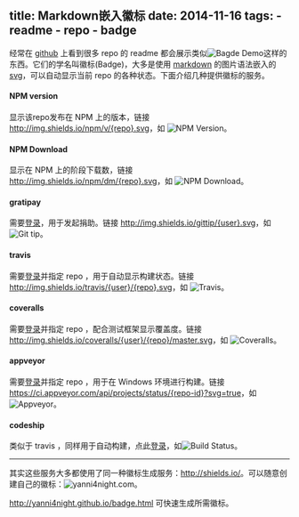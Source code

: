 title: Markdown嵌入徽标
date: 2014-11-16
tags:
    - readme
    - repo
    - badge
---

经常在 [github](https://github.com/) 上看到很多 repo 的 readme 都会展示类似![Bagde Demo](http://img.shields.io/travis/yanni4night/urljoin.svg)这样的东西。它们的学名叫徽标(Badge)，大多是使用 [markdown](http://zh.wikipedia.org/zh/Markdown) 的图片语法嵌入的 [svg](http://www.w3.org/Graphics/SVG/)，可以自动显示当前 repo 的各种状态。下面介绍几种提供徽标的服务。


#### NPM version

显示该repo发布在 NPM 上的版本，链接 <http://img.shields.io/npm/v/{repo}.svg>，如 ![NPM Version](http://img.shields.io/npm/v/urljoin.svg)。

#### NPM Download

显示在 NPM 上的阶段下载数，链接 <http://img.shields.io/npm/dm/{repo}.svg>，如 ![NPM Download](http://img.shields.io/npm/dm/urljoin.svg)。

#### gratipay

需要[登录](https://gratipay.com/)，用于发起捐助。链接 <http://img.shields.io/gittip/{user}.svg>，如 ![Git tip](http://img.shields.io/gittip/yanni4night.svg)。

#### travis

需要[登录](https://travis-ci.org/)并指定 repo ，用于自动显示构建状态。链接 <http://img.shields.io/travis/{user}/{repo}.svg>，如 ![Travis](http://img.shields.io/travis/yanni4night/urljoin.svg)。

#### coveralls

需要[登录](https://coveralls.io/)并指定 repo ，配合测试框架显示覆盖度。链接 <http://img.shields.io/coveralls/{user}/{repo}/master.svg>，如 ![Coveralls](http://img.shields.io/coveralls/yanni4night/urljoin/master.svg)。

#### appveyor

需要[登录](https://ci.appveyor.com/)并指定 repo ，用于在 Windows 环境进行构建。链接 <https://ci.appveyor.com/api/projects/status/{repo-id}?svg=true>，如 ![Appveyor](https://ci.appveyor.com/api/projects/status/ildoo8h6ewphy8we?svg=true)。

#### codeship

类似于 travis ，同样用于自动构建，点此[登录](https://codeship.com/)，如![Build Status](https://codeship.com/projects/79da7240-5481-0132-ea32-42ab35009c21/status)。

<hr>

其实这些服务大多都使用了同一种徽标生成服务：<http://shields.io/>。可以随意创建自己的徽标：![yanni4night.com](http://img.shields.io/badge/yanni4night.com-ONLINE-brightgreen.svg)。

<http://yanni4night.github.io/badge.html> 可快速生成所需徽标。